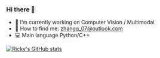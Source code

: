 ### Hi there 👋

<!--
**Rickyyy-zh/Rickyyy-zh** is a ✨ _special_ ✨ repository because its `README.md` (this file) appears on your GitHub profile.

Here are some ideas to get you started:
-->
- 🔭 I’m currently working on Computer Vision / Multimodal 
- 📧 How to find me: zhangq_07@outlook.com
- 💻 Main language Python/C++

[![Ricky's GitHub stats](https://github-readme-stats.vercel.app/api?username=Rickyyy-zh&show_icons=true&icon_color=79ff97&bg_color=45,3438a3,b34e84&title_color=fff&text_color=fff)](https://github.com/Rickyyy-zh/github-readme-stats)
